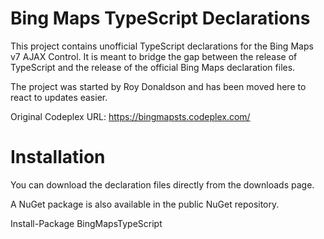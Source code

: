 Bing Maps TypeScript Declarations
=================================

This project contains unofficial TypeScript declarations for the Bing Maps v7 AJAX Control. It is meant to bridge the gap between the release of TypeScript and the release of the official Bing Maps declaration files.

The project was started by Roy Donaldson and has been moved here to react to updates easier.

Original Codeplex URL: https://bingmapsts.codeplex.com/

Installation
============

You can download the declaration files directly from the downloads page.

A NuGet package is also available in the public NuGet repository.

Install-Package BingMapsTypeScript

